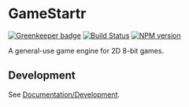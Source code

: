 <!-- {{Top}} -->
# GameStartr

[![Greenkeeper badge](https://badges.greenkeeper.io/FullScreenShenanigans/GameStartr.svg)](https://greenkeeper.io/)
[![Build Status](https://travis-ci.org/FullScreenShenanigans/GameStartr.svg?branch=master)](https://travis-ci.org/FullScreenShenanigans/GameStartr)
[![NPM version](https://badge.fury.io/js/gamestartr.svg)](http://badge.fury.io/js/gamestartr)

A general-use game engine for 2D 8-bit games.
<!-- {{/Top}} -->

<!-- {{Development}} -->
## Development

See [Documentation/Development](https://github.com/FullScreenShenanigans/Documentation).


<!-- {{/Development}} -->
